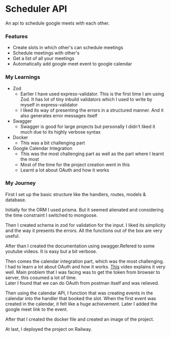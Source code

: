 # Scheduler API

An api to schedule google meets with each other.

### Features

- Create slots in which other's can schedule meetings
- Schedule meetings with other's
- Get a list of all your meetings
- Automatically add google meet event to google calendar

### My Learnings

- Zod
  - Earlier I have used express-validator. This is the first time I am using Zod. It has lot of tiny inbuild validators which I used to write by myself in express-validator
  - I liked its way of presenting the errors in a structured manner. And it also generates error messages itself
- Swagger
  - Swagger is good for large projects but personally I didn't liked it much due to its highly verbose syntax
- Docker
  - This was a bit challenging part
- Google Calendar Integration
  - This was the most challenging part as well as the part where I learnt the most
  - Most of the time for the project creation went in this
  - Learnt a lot about OAuth and how it works

### My Journey

First I set up the basic structure like the handlers, routes, models & database.

Initially for the ORM I used prisma. But it seemed alienated and considering the time constraint I switched to mongoose.

Then I created schema in zod for validation for the input. I liked its simplicity and the way it presents the errors. All the functions out of the box are very useful.

After than I created the documentation using swagger.Refered to some youtube videos. It is easy but a bit verbose.

Then comes the calendar integration part, which was the most challenging. I had to learn a lot about OAuth and how it works. [This](https://youtu.be/hHRFjbGTEOk) video explains it very well.
Main problem that I was facing was to get the token from browser to server, this cosumed a lot of time.  
Later I found that we can do OAuth from postman itself and was relieved.

Then using the calendar API, I function that was creating events in the calendar into the handler that booked the slot. When the first event was created in the calendar, it felt like a huge achievement. Later I added the google meet link to the event.

After that I created the docker file and created an image of the project.

At last, I deployed the project on Railway.

